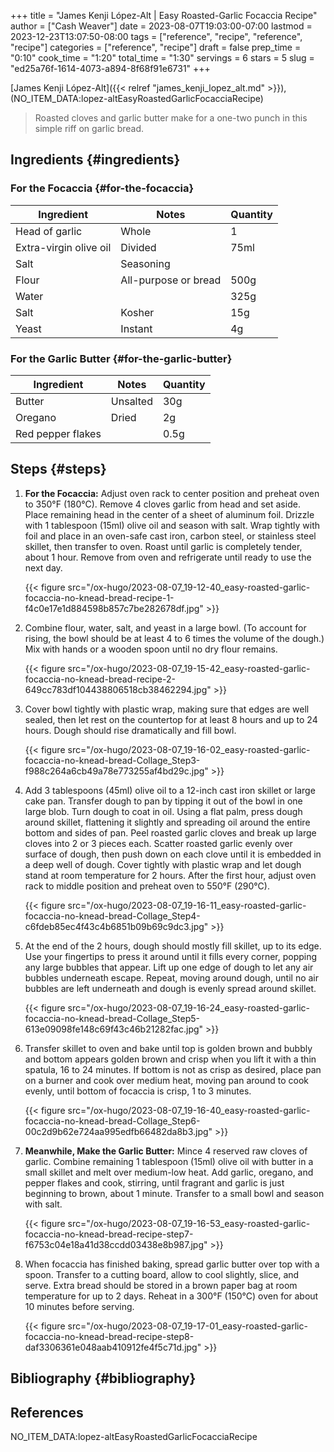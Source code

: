 +++
title = "James Kenji López-Alt | Easy Roasted-Garlic Focaccia Recipe"
author = ["Cash Weaver"]
date = 2023-08-07T19:03:00-07:00
lastmod = 2023-12-23T13:07:50-08:00
tags = ["reference", "recipe", "reference", "recipe"]
categories = ["reference", "recipe"]
draft = false
prep_time = "0:10"
cook_time = "1:20"
total_time = "1:30"
servings = 6
stars = 5
slug = "ed25a76f-1614-4073-a894-8f68f91e6731"
+++

[James Kenji López-Alt]({{< relref "james_kenji_lopez_alt.md" >}}), (NO_ITEM_DATA:lopez-altEasyRoastedGarlicFocacciaRecipe)

> Roasted cloves and garlic butter make for a one-two punch in this simple riff on garlic bread.


## Ingredients {#ingredients}


### For the Focaccia {#for-the-focaccia}

<div class="ingredients">

| Ingredient             | Notes                | Quantity |
|------------------------|----------------------|----------|
| Head of garlic         | Whole                | 1        |
| Extra-virgin olive oil | Divided              | 75ml     |
| Salt                   | Seasoning            |          |
| Flour                  | All-purpose or bread | 500g     |
| Water                  |                      | 325g     |
| Salt                   | Kosher               | 15g      |
| Yeast                  | Instant              | 4g       |

</div>


### For the Garlic Butter {#for-the-garlic-butter}

<div class="ingredients">

| Ingredient        | Notes    | Quantity |
|-------------------|----------|----------|
| Butter            | Unsalted | 30g      |
| Oregano           | Dried    | 2g       |
| Red pepper flakes |          | 0.5g     |

</div>


## Steps {#steps}

1.  **For the Focaccia:** Adjust oven rack to center position and preheat oven to 350°F (180°C). Remove 4 cloves garlic from head and set aside. Place remaining head in the center of a sheet of aluminum foil. Drizzle with 1 tablespoon (15ml) olive oil and season with salt. Wrap tightly with foil and place in an oven-safe cast iron, carbon steel, or stainless steel skillet, then transfer to oven. Roast until garlic is completely tender, about 1 hour. Remove from oven and refrigerate until ready to use the next day.

    {{< figure src="/ox-hugo/2023-08-07_19-12-40_easy-roasted-garlic-focaccia-no-knead-bread-recipe-1-f4c0e17e1d884598b857c7be282678df.jpg" >}}

2.  Combine flour, water, salt, and yeast in a large bowl. (To account for rising, the bowl should be at least 4 to 6 times the volume of the dough.) Mix with hands or a wooden spoon until no dry flour remains.

    {{< figure src="/ox-hugo/2023-08-07_19-15-42_easy-roasted-garlic-focaccia-no-knead-bread-recipe-2-649cc783df104438806518cb38462294.jpg" >}}

3.  Cover bowl tightly with plastic wrap, making sure that edges are well sealed, then let rest on the countertop for at least 8 hours and up to 24 hours. Dough should rise dramatically and fill bowl.

    {{< figure src="/ox-hugo/2023-08-07_19-16-02_easy-roasted-garlic-focaccia-no-knead-bread-Collage_Step3-f988c264a6cb49a78e773255af4bd29c.jpg" >}}

4.  Add 3 tablespoons (45ml) olive oil to a 12-inch cast iron skillet or large cake pan. Transfer dough to pan by tipping it out of the bowl in one large blob. Turn dough to coat in oil. Using a flat palm, press dough around skillet, flattening it slightly and spreading oil around the entire bottom and sides of pan. Peel roasted garlic cloves and break up large cloves into 2 or 3 pieces each. Scatter roasted garlic evenly over surface of dough, then push down on each clove until it is embedded in a deep well of dough. Cover tightly with plastic wrap and let dough stand at room temperature for 2 hours. After the first hour, adjust oven rack to middle position and preheat oven to 550°F (290°C).

    {{< figure src="/ox-hugo/2023-08-07_19-16-11_easy-roasted-garlic-focaccia-no-knead-bread-Collage_Step4-c6fdeb85ec4f43c4b6851b09b69c9dc3.jpg" >}}

5.  At the end of the 2 hours, dough should mostly fill skillet, up to its edge. Use your fingertips to press it around until it fills every corner, popping any large bubbles that appear. Lift up one edge of dough to let any air bubbles underneath escape. Repeat, moving around dough, until no air bubbles are left underneath and dough is evenly spread around skillet.

    {{< figure src="/ox-hugo/2023-08-07_19-16-24_easy-roasted-garlic-focaccia-no-knead-bread-Collage_Step5-613e09098fe148c69f43c46b21282fac.jpg" >}}

6.  Transfer skillet to oven and bake until top is golden brown and bubbly and bottom appears golden brown and crisp when you lift it with a thin spatula, 16 to 24 minutes. If bottom is not as crisp as desired, place pan on a burner and cook over medium heat, moving pan around to cook evenly, until bottom of focaccia is crisp, 1 to 3 minutes.

    {{< figure src="/ox-hugo/2023-08-07_19-16-40_easy-roasted-garlic-focaccia-no-knead-bread-Collage_Step6-00c2d9b62e724aa995edfb66482da8b3.jpg" >}}

7.  **Meanwhile, Make the Garlic Butter:** Mince 4 reserved raw cloves of garlic. Combine remaining 1 tablespoon (15ml) olive oil with butter in a small skillet and melt over medium-low heat. Add garlic, oregano, and pepper flakes and cook, stirring, until fragrant and garlic is just beginning to brown, about 1 minute. Transfer to a small bowl and season with salt.

    {{< figure src="/ox-hugo/2023-08-07_19-16-53_easy-roasted-garlic-focaccia-no-knead-bread-recipe-step7-f6753c04e18a41d38ccdd03438e8b987.jpg" >}}

8.  When focaccia has finished baking, spread garlic butter over top with a spoon. Transfer to a cutting board, allow to cool slightly, slice, and serve. Extra bread should be stored in a brown paper bag at room temperature for up to 2 days. Reheat in a 300°F (150°C) oven for about 10 minutes before serving.

    {{< figure src="/ox-hugo/2023-08-07_19-17-01_easy-roasted-garlic-focaccia-no-knead-bread-recipe-step8-daf3306361e048aab410912fe4f5c71d.jpg" >}}


## Bibliography {#bibliography}

## References

<style>.csl-entry{text-indent: -1.5em; margin-left: 1.5em;}</style><div class="csl-bib-body">
  <div class="csl-entry">NO_ITEM_DATA:lopez-altEasyRoastedGarlicFocacciaRecipe</div>
</div>
